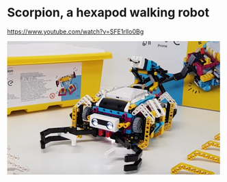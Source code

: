 # Scorpion, a hexapod walking robot

https://www.youtube.com/watch?v=SFE1rlIo0Bg

![Alt text](image-1.png)